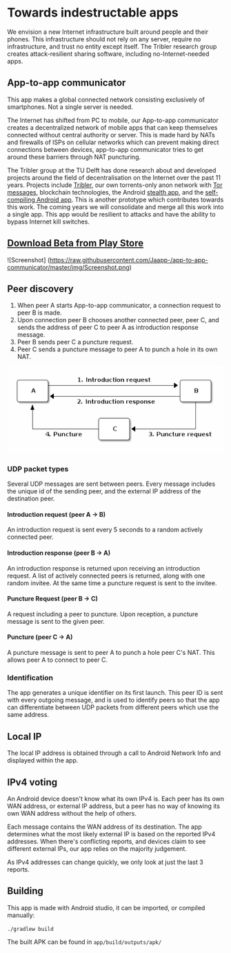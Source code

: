 # Towards indestructable apps

We envision a new Internet infrastructure built around people and their phones. This infrastructure should not rely on any server, require no infrastructure, and trust no entity except itself. The Tribler research group creates attack-resilient sharing software, including no-Internet-needed apps.

## App-to-app communicator

This app makes a global connected network consisting exclusively of smartphones. Not a single server is needed.

The Internet has shifted from PC to mobile, our App-to-app communicator creates a decentralized network of mobile apps that can keep themselves connected without central authority or server. This is made hard by NATs and firewalls of ISPs on cellular networks which can prevent making direct connections between devices, app-to-app communicator tries to get around these barriers through NAT puncturing.

The Tribler group at the TU Delft has done research about and developed projects around the field of decentralisation on the Internet over the past 11 years. Projects include [Tribler](https://tribler.org/), our own torrents-only anon network with [Tor messages](https://github.com/Tribler/tribler/wiki/Anonymous-Downloading-and-Streaming-specifications), blockchain technologies, the Android [stealth app](https://github.com/droidstealth/droid-stealth), and the [self-compiling Android app](https://github.com/Tribler/self-compile-Android). This is another prototype which contributes towards this work. The coming years we will consolidate and merge all this work into a single app. This app would be resilient to attacks and have the ability to bypass Internet kill switches.

## [**Download Beta from Play Store**](https://play.google.com/apps/testing/org.tribler.app_to_appcommunicator)

![Screenshot] (https://raw.githubusercontent.com/Jaapp-/app-to-app-communicator/master/img/Screenshot.png)

## Peer discovery
1. When peer A starts App-to-app communicator, a connection request to peer B is made.
2. Upon connection peer B chooses another connected peer, peer C, and sends the address of peer C to peer A as introduction response message.
3. Peer B sends peer C a puncture request.
4. Peer C sends a puncture message to peer A to punch a hole in its own NAT.

![Peer walking](https://github.com/Jaapp-/app-to-app-communicator/blob/master/img/walk.png)

### UDP packet types
Several UDP messages are sent between peers. Every message includes the unique id of the sending peer, and the external IP address of the destination peer.

#### Introduction request (peer A -> B)
An introduction request is sent every 5 seconds to a random actively connected peer.

#### Introduction response (peer B -> A)
An introduction response is returned upon receiving an introduction request. A list of actively connected peers is returned, along with one random invitee. At the same time a puncture request is sent to the invitee.

#### Puncture Request (peer B -> C)
A request including a peer to puncture. Upon reception, a puncture message is sent to the given peer.

#### Puncture (peer C -> A)
A puncture message is sent to peer A to punch a hole peer C's NAT. This allows peer A to connect to peer C.

### Identification
The app generates a unique identifier on its first launch. This peer ID is sent with every outgoing message, and is used to identify peers so that the app can differentiate between UDP packets from different peers which use the same address.

## Local IP
The local IP address is obtained through a call to Android Network Info and displayed within the app.

## IPv4 voting
An Android device doesn't know what its own IPv4 is.
Each peer has its own WAN address, or external IP address, but a peer has no way of knowing its own WAN address without the help of others. 

Each message contains the WAN address of its destination. The app determines what the most likely external IP is based on the reported IPv4 addresses. When there's conflicting reports, and devices claim to see different external IPs, our app relies on the majority judgement.

As IPv4 addresses can change quickly, we only look at just the last 3 reports.

## Building
This app is made with Android studio, it can be imported, or compiled manually:

<code>./gradlew build</code>

The built APK can be found in <code>app/build/outputs/apk/</code>
